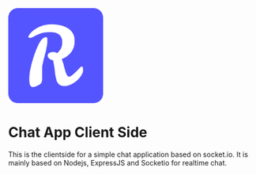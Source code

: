 <img src='https://github.com/adiada/react-socketio-chat-app-client/raw/master/public/chatlogo.png' />

# Chat App Client Side

 This is the clientside for a simple chat application based on socket.io. It is mainly based on Nodejs, ExpressJS and Socketio for realtime chat.